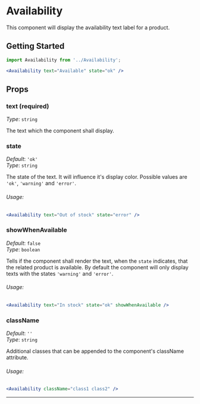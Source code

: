# Availability

This component will display the availability text label for a product.

## Getting Started

```jsx
import Availability from '../Availability';

<Availability text="Available" state="ok" />
```

## Props

### text (required)
_Type_: `string`

The text which the component shall display.

### state
_Default_: `'ok'`  
_Type_: `string`  

The state of the text. It will influence it's display color. Possible values are `'ok'`, `'warning'` and `'error'`.

###### Usage:

```jsx
<Availability text="Out of stock" state="error" />
```

### showWhenAvailable
_Default_: `false`  
_Type_: `boolean`

Tells if the component shall render the text, when the `state` indicates, that the related product is available. By default the component will only display texts with the states `'warning'` and `'error'`.

###### Usage:

```jsx
<Availability text="In stock" state="ok" showWhenAvailable />
```

### className
_Default_: `''`  
_Type_: `string`  

Additional classes that can be appended to the component's className attribute.

###### Usage:

```jsx
<Availability className="class1 class2" />
```
---
